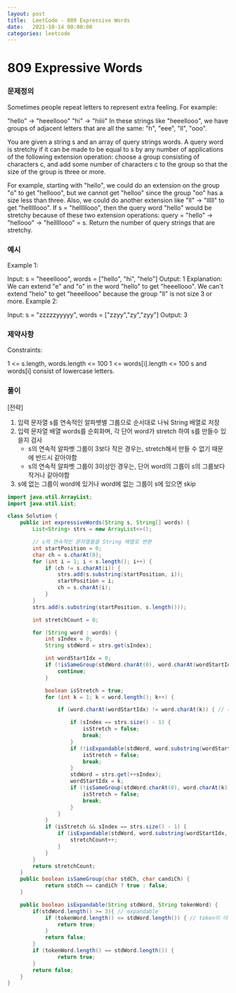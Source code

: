 ```yaml
---
layout: post
title:  LeetCode - 809 Expressive Words
date:   2021-10-14 00:00:00
categories: leetcode
---
```


# 809 Expressive Words

### 문제정의
Sometimes people repeat letters to represent extra feeling. For example:

"hello" -> "heeellooo"
"hi" -> "hiiii"
In these strings like "heeellooo", we have groups of adjacent letters that are all the same: "h", "eee", "ll", "ooo".

You are given a string s and an array of query strings words. A query word is stretchy if it can be made to be equal to s by any number of applications of the following extension operation: choose a group consisting of characters c, and add some number of characters c to the group so that the size of the group is three or more.

For example, starting with "hello", we could do an extension on the group "o" to get "hellooo", but we cannot get "helloo" since the group "oo" has a size less than three. Also, we could do another extension like "ll" -> "lllll" to get "helllllooo". If s = "helllllooo", then the query word "hello" would be stretchy because of these two extension operations: query = "hello" -> "hellooo" -> "helllllooo" = s.
Return the number of query strings that are stretchy.

### 예시
Example 1:

Input: s = "heeellooo", words = ["hello", "hi", "helo"]
Output: 1
Explanation: 
We can extend "e" and "o" in the word "hello" to get "heeellooo".
We can't extend "helo" to get "heeellooo" because the group "ll" is not size 3 or more.
Example 2:

Input: s = "zzzzzyyyyy", words = ["zzyy","zy","zyy"]
Output: 3
 
### 제약사항
Constraints:

1 <= s.length, words.length <= 100
1 <= words[i].length <= 100
s and words[i] consist of lowercase letters.

### 풀이
[전략]
1. 입력 문자열 s를 연속적인 알파벳별 그룹으로 순서대로 나눠 String 배열로 저장
2. 입력 문자열 배열 words를 순회화며, 각 단어 word가 stretch 하여 s를 만들수 있을지 검사
    - s의 연속적 알파벳 그룹이 3보다 작은 경우는, stretch해서 만들 수 없기 때문에 반드시 같아야함
    - s의 연속적 알파벳 그룹이 3이상인 경우는, 단어 word의 그룹이 s의 그룹보다 작거나 같아야함
3. s에 없는 그룹이 word에 있거나 word에 없는 그룹이 s에 있으면 skip

```java
import java.util.ArrayList;
import java.util.List;

class Solution {
    public int expressiveWords(String s, String[] words) {
        List<String> strs = new ArrayList<>();

        // s의 연속적인 문자열들을 String 배열로 변환
        int startPosition = 0;
        char ch = s.charAt(0);
        for (int i = 1; i < s.length(); i++) {
            if (ch != s.charAt(i)) {
                strs.add(s.substring(startPosition, i));
                startPosition = i;
                ch = s.charAt(i);
            }
        }
        strs.add(s.substring(startPosition, s.length()));

        int stretchCount = 0;

        for (String word : words) {
            int sIndex = 0;
            String stdWord = strs.get(sIndex);

            int wordStartIdx = 0;
            if (!isSameGroup(stdWord.charAt(0), word.charAt(wordStartIdx))) {
                continue;
            }

            boolean isStretch = true;
            for (int k = 1; k < word.length(); k++) {

                if (word.charAt(wordStartIdx) != word.charAt(k)) { // 바로 전 꺼랑 문자가 다르면

                    if (sIndex == strs.size() - 1) {
                        isStretch = false;
                        break;
                    }
                    if (!isExpandable(stdWord, word.substring(wordStartIdx, k))) {
                        isStretch = false;
                        break;
                    }
                    stdWord = strs.get(++sIndex);
                    wordStartIdx = k;
                    if (!isSameGroup(stdWord.charAt(0), word.charAt(k))) {
                        isStretch = false;
                        break;
                    }
                }
            }
            if (isStretch && sIndex == strs.size() - 1) {
                if (isExpandable(stdWord, word.substring(wordStartIdx, word.length()))) {
                    stretchCount++;
                }
            }
        }
        return stretchCount;
    }
    public boolean isSameGroup(char stdCh, char candiCh) {
            return stdCh == candiCh ? true : false;
    }

    public boolean isExpandable(String stdWord, String tokenWord) {
        if(stdWord.length() >= 3){ // expandable
            if (tokenWord.length() <= stdWord.length()) { // token이 더 크면 안됨
                return true;
            }
            return false;
        } 
        if (tokenWord.length() == stdWord.length()) {
                return true;
        }
        return false;
    }
}
```